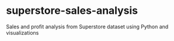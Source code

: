 # superstore-sales-analysis
Sales and profit analysis from Superstore dataset using Python and visualizations
